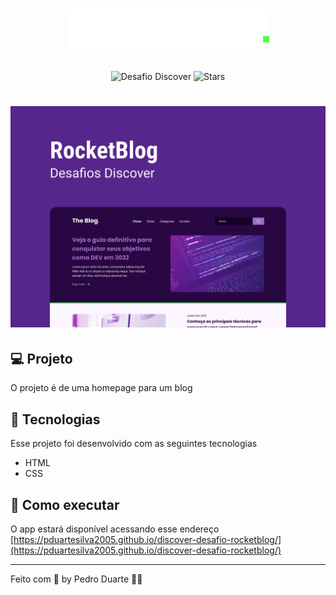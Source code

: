 <h1 align="center">
  <img alt="Logo do Projeto" src="images/logo.svg" />
</h1>

<p align="center">
  <img src="https://img.shields.io/static/v1?label=Desafio&message=Discover&color=#290742&labelColor=000000" alt="Desafio Discover" />
  
  <img src="https://img.shields.io/github/stars/pduartesilva2005/discover-desafio-rocketblog?label=stars&message=MIT&color=#290742&labelColor=000000" alt="Stars">
</p>

<h1 align="center">
  <img alt="Capa do Projeto" src=".github/cover.png" />
</h1>

## 💻 Projeto

O projeto é de uma homepage para um blog

## 🧪 Tecnologias

Esse projeto foi desenvolvido com as seguintes tecnologias

- HTML
- CSS

## 🚀 Como executar

O app estará disponível acessando esse endereço [https://pduartesilva2005.github.io/discover-desafio-rocketblog/](https://pduartesilva2005.github.io/discover-desafio-rocketblog/)

---

Feito com 💜 by Pedro Duarte 👋🏻

